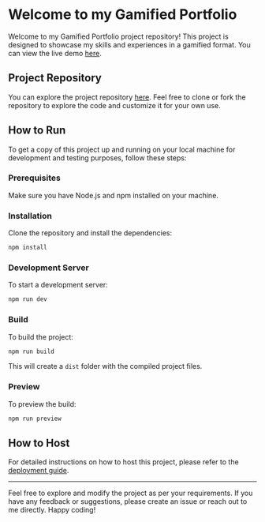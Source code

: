 
# Welcome to my Gamified Portfolio

Welcome to my Gamified Portfolio project repository! This project is designed to showcase my skills and experiences in a gamified format. You can view the live demo [here](https://coffee-expert.github.io/Gamified-portfolio/).

## Project Repository

You can explore the project repository [here](https://github.com/Coffee-Expert/Gamified-portfolio). Feel free to clone or fork the repository to explore the code and customize it for your own use.

## How to Run

To get a copy of this project up and running on your local machine for development and testing purposes, follow these steps:

### Prerequisites

Make sure you have Node.js and npm installed on your machine.

### Installation

Clone the repository and install the dependencies:

```bash
npm install
```

### Development Server

To start a development server:

```bash
npm run dev
```

### Build

To build the project:

```bash
npm run build
```

This will create a `dist` folder with the compiled project files.

### Preview

To preview the build:

```bash
npm run preview
```

## How to Host

For detailed instructions on how to host this project, please refer to the [deployment guide](HOW_TO_DEPLOY.MD).

---

Feel free to explore and modify the project as per your requirements. If you have any feedback or suggestions, please create an issue or reach out to me directly. Happy coding!
```
